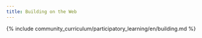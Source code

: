 ```yaml
---
title: Building on the Web
---
```


{% include community_curriculum/participatory_learning/en/building.md %}